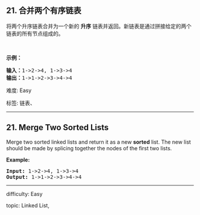 <h2>21. 合并两个有序链表</h2><p>将两个升序链表合并为一个新的 <strong>升序</strong> 链表并返回。新链表是通过拼接给定的两个链表的所有节点组成的。&nbsp;</p>

<p>&nbsp;</p>

<p><strong>示例：</strong></p>

<pre><strong>输入：</strong>1-&gt;2-&gt;4, 1-&gt;3-&gt;4
<strong>输出：</strong>1-&gt;1-&gt;2-&gt;3-&gt;4-&gt;4
</pre>
 难度: Easy

 标签: 链表、 


------

<h2>21. Merge Two Sorted Lists</h2><p>Merge two sorted linked lists and return it as a new <strong>sorted</strong> list. The new list should be made by splicing together the nodes of the first two lists.</p>

<p><b>Example:</b></p>

<pre>
<b>Input:</b> 1-&gt;2-&gt;4, 1-&gt;3-&gt;4
<b>Output:</b> 1-&gt;1-&gt;2-&gt;3-&gt;4-&gt;4
</pre>

------

 difficulty: Easy

 topic: Linked List, 


